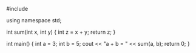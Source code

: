 #include <iostream>

using namespace std;

int sum(int x, int y)
{
    int z = x + y;
    return z;
}

int main()
{
    int a = 3;
    int b = 5;
    cout << "a + b = " << sum(a, b);
    return 0;
}
